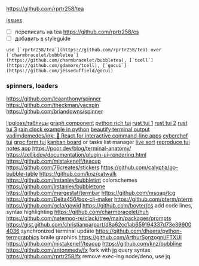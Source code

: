 https://github.com/rprtr258/tea

[issues](https://github.com/rprtr258/tea/issues)

- [ ] переписать на tea https://github.com/rprtr258/cs
- [ ] добавить в styleguide
```
use [`rprtr258/tea`](https://github.com/rprtr258/tea) over [`charmbracelet/bubbletea`](https://github.com/charmbracelet/bubbletea), [`tcell`](https://github.com/gdamore/tcell), [`gocui`](https://github.com/jesseduffield/gocui)
```

### spinners, loaders
https://github.com/leaanthony/spinner
https://github.com/theckman/yacspin
https://github.com/briandowns/spinner

[lipgloss/таблицы](https://github.com/charmbracelet/lipgloss/releases/tag/v0.9.0)
[graph component](https://habr.com/ru/companies/ruvds/articles/768706/)
[python rich tui](https://github.com/Textualize/rich)
[rust tui 1](https://github.com/fdehau/tui-rs) [rust tui 2](https://github.com/ratatui-org/ratatui) [rust tui 3](https://github.com/gyscos/cursive)
[rain clock example in python](https://github.com/kyoheiu/era)
[beautify terminal output](https://github.com/pterm/pterm)
[vadimdemedes/ink: 🌈 React for interactive command-line apps](https://github.com/vadimdemedes/ink)
[cyberchef tui](cyberchef-like-cli)
[grpc form tui](cli%20tui%20client%20for%20grpc%20with%20form%20generation)
[kanban board](kanban%20board%20cli) or tasks list manager
[live sort](live%20sort)
[reproduce tui](https://github.com/Zi0P4tch0/RadioGoGo)
[notes app](https://github.com/maaslalani/nap)
https://poor.dev/blog/terminal-anatomy/
https://zellij.dev/documentation/plugin-ui-rendering.html
https://github.com/mistakenelf/teacup
https://github.com/76creates/stickers
https://github.com/calyptia/go-bubble-table
https://github.com/knz/catwalk
https://github.com/lrstanley/bubbletint colorschemes
https://github.com/lrstanley/bubblezone
https://github.com/mergestat/termbar
https://github.com/msoap/tcg
https://github.com/Delta456/box-cli-maker
https://github.com/pterm/pterm
https://github.com/gcla/gowid
https://github.com/boyter/cs add code lines, syntax highlighting
https://github.com/charmbracelet/huh
https://github.com/natemoo-re/clack/tree/main/packages/prompts
https://gist.github.com/christianparpart/d8a62cc1ab659194337d73e399004036 synchronized terminal update
https://github.com/dheera/python-termgraphics braile graphics
https://github.com/ArthurSonzogni/FTXUI
https://github.com/mistakenelf/teacup
https://github.com/knz/bubbline
https://github.com/antonmedv/fx fork with [jq](https://github.com/itchyny/gojq) query syntax https://github.com/rprtr258/fx remove exec-ing node/deno, use jq